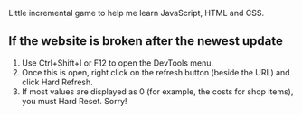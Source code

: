 Little incremental game to help me learn JavaScript, HTML and CSS.
## If the website is broken after the newest update
1. Use Ctrl+Shift+I or F12 to open the DevTools menu.
2. Once this is open, right click on the refresh button (beside the URL) and click Hard Refresh.
3. If most values are displayed as 0 (for example, the costs for shop items), you must Hard Reset. Sorry!
